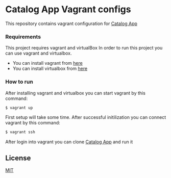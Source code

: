 # Catalog App Vagrant configs
This repository contains vagrant configuration for [Catalog App](https://github.com/mehmetdemircs/catalog)

### Requirements
This project requires vagrant and virtualBox
In order to run this project you can use vagrant and virtualbox.
- You can install vagrant from [here](https://www.vagrantup.com/)
- You can install virtualbox from [here](https://www.virtualbox.org/)

### How to run
After installing vagrant and virtualbox you can start vagrant by this command:
```sh
$ vagrant up
```
First setup will take some time.
After successful initilization you can connect vagrant by this command:
```sh
$ vagrant ssh
```
After login into vagrant you can clone [Catalog App](https://github.com/mehmetdemircs/catalog) and run it

## License
[MIT](https://opensource.org/licenses/MIT)
